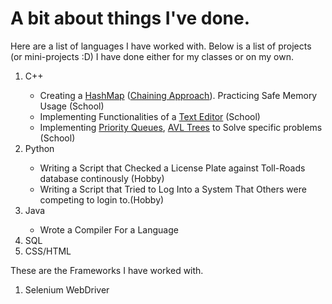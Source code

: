 <h1>A bit about things I've done.</h1>
<main>
 
<section>
<p> Here are a list of languages I have worked with. Below is a list of projects (or mini-projects :D) I have done either for my classes or on my own.
<ol>
  <li>C++</li>
	<ul>
		<li>Creating a <a href="https://github.com/GottaGitGoing/ShindlerProj3/tree/master/app">
		HashMap</a> (<a href="https://github.com/GottaGitGoing/proj3/tree/master/app">Chaining Approach</a>). Practicing Safe Memory Usage (School)</li>
		<li>Implementing Functionalities of a <a href="https://github.com/GottaGitGoing/proj4/tree/master/app">Text Editor</a> (School)</li>
		<li>Implementing <a href="https://gitlab.com/ArianBuckets/ics46_shindler_project5/-/tree/master/app">Priority Queues</a>,  
			<a href="https://gitlab.com/ArianBuckets/ics46_shindler_project4/-/tree/master/app">AVL Trees</a> to Solve specific problems (School)</li>
	</ul>
  <li>Python</li>
	<ul>
		<li>Writing a Script that Checked a License Plate against Toll-Roads database continously (Hobby)</li>
		<li>Writing a Script that Tried to Log Into a System That Others were competing to login to.(Hobby)</li>
	</ul>
  <li>Java</li>
	<ul>
		<li>Wrote a Compiler For a Language</li>
	</ul>
  <li>SQL</li>
  <li>CSS/HTML</li>
</ol>
</b>
</p>
</section>

<section>
  <p> These are the Frameworks I have worked with.
  <ol>
    <li>Selenium WebDriver</li>
    
  </ol>
  </p>
</section>

</main>
